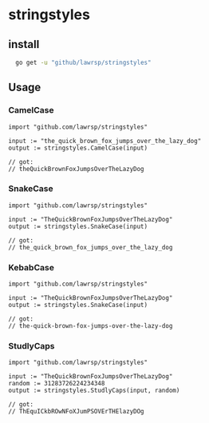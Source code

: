 # stringstyles

## install

```bash
  go get -u "github/lawrsp/stringstyles"
```

## Usage

### CamelCase

```golang
import "github.com/lawrsp/stringstyles"

input := "the_quick_brown_fox_jumps_over_the_lazy_dog"
output := stringstyles.CamelCase(input)

// got:
// theQuickBrownFoxJumpsOverTheLazyDog
```

### SnakeCase

```golang
import "github.com/lawrsp/stringstyles"

input := "TheQuickBrownFoxJumpsOverTheLazyDog"
output := stringstyles.SnakeCase(input)

// got:
// the_quick_brown_fox_jumps_over_the_lazy_dog
```

### KebabCase

```golang
import "github.com/lawrsp/stringstyles"

input := "TheQuickBrownFoxJumpsOverTheLazyDog"
output := stringstyles.SnakeCase(input)

// got:
// the-quick-brown-fox-jumps-over-the-lazy-dog
```

### StudlyCaps

```golang
import "github.com/lawrsp/stringstyles"

input := "TheQuickBrownFoxJumpsOverTheLazyDog"
random := 31283726224234348
output := stringstyles.StudlyCaps(input, random)

// got:
// ThEquICkbROwNFoXJumPSOVErTHElazyDOg
```
